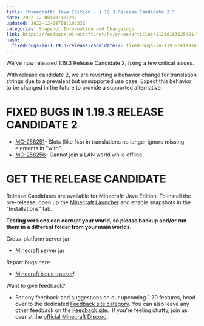 ```yaml
---
title: "Minecraft: Java Edition - 1.19.3 Release Candidate 2 "
date: 2022-12-08T08:10:23Z
updated: 2022-12-08T08:10:33Z
categories: Snapshot Information and Changelogs
link: https://feedback.minecraft.net/hc/en-us/articles/11280163025421-Minecraft-Java-Edition-1-19-3-Release-Candidate-2
hash:
  fixed-bugs-in-1.19.3-release-candidate-2: fixed-bugs-in-1193-release-candidate-2
---
```


We've now released 1.19.3 Release Candidate 2, fixing a few critical issues.

With release candidate 2, we are reverting a behavior change for translation strings due to a prevalent but unsupported use case. Expect this behavior to be changed in the future to provide a supported alternative.

# FIXED BUGS IN 1.19.3 RELEASE CANDIDATE 2

- [MC-258251](https://bugs.mojang.com/browse/MC-258251)- Slots (like %s) in translations no longer ignore missing elements in "with"
- [MC-258256](https://bugs.mojang.com/browse/MC-258256)- Cannot join a LAN world while offline

# GET THE RELEASE CANDIDATE

Release Candidates are available for Minecraft: Java Edition. To install the pre-release, open up the [Minecraft Launcher](https://www.minecraft.net/download.html) and enable snapshots in the "Installations" tab.

**Testing versions can corrupt your world, so please backup and/or run them in a different folder from your main worlds.**

Cross-platform server jar:

- [Minecraft server jar](https://piston-data.mojang.com/v1/objects/138c813e22102e1a82a1be7b76080f40235183fe/server.jar)

Report bugs here:

- [Minecraft issue tracker](https://bugs.mojang.com/browse/MC)!

Want to give feedback?

- For any feedback and suggestions on our upcoming 1.20 features, head over to the dedicated [Feedback site category](https://aka.ms/MC120Feedback). You can also leave any other feedback on the [Feedback site](https://aka.ms/JavaSnapshotFeedback).  If you're feeling chatty, join us over at the [official Minecraft Discord](https://discordapp.com/invite/minecraft).
